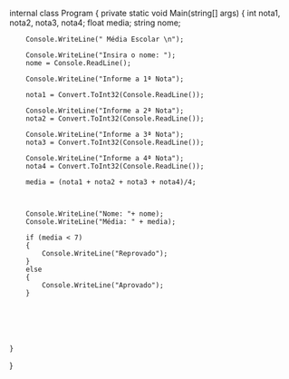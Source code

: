internal class Program
{
    private static void Main(string[] args)
    {
        int nota1, nota2, nota3, nota4;
        float    media;
        string nome;

        Console.WriteLine(" Média Escolar \n");

        Console.WriteLine("Insira o nome: ");
        nome = Console.ReadLine();
    
        Console.WriteLine("Informe a 1ª Nota");

        nota1 = Convert.ToInt32(Console.ReadLine());

        Console.WriteLine("Informe a 2ª Nota");
        nota2 = Convert.ToInt32(Console.ReadLine());

        Console.WriteLine("Informe a 3ª Nota");
        nota3 = Convert.ToInt32(Console.ReadLine());

        Console.WriteLine("Informe a 4ª Nota");
        nota4 = Convert.ToInt32(Console.ReadLine());

        media = (nota1 + nota2 + nota3 + nota4)/4;

       
        
        Console.WriteLine("Nome: "+ nome);
        Console.WriteLine("Média: " + media);

        if (media < 7)
        {
            Console.WriteLine("Reprovado");
        }
        else
        {
            Console.WriteLine("Aprovado");
        }






    }



}